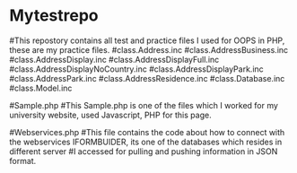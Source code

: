 # Mytestrepo
#This repostory contains all test and practice files I used for OOPS in PHP, these are my practice files.
#class.Address.inc
#class.AddressBusiness.inc
#class.AddressDisplay.inc
#class.AddressDisplayFull.inc
#class.AddressDisplayNoCountry.inc
#class.AddressDisplayPark.inc
#class.AddressPark.inc
#class.AddressResidence.inc
#class.Database.inc
#class.Model.inc

#Sample.php
#This Sample.php is one of the files which I worked for my university website, used Javascript, PHP for this page.

#Webservices.php
#This file contains the code about how to connect with the webservices IFORMBUIDER, its one of the databases which resides in different server
#I accessed for pulling and pushing information in JSON format.
